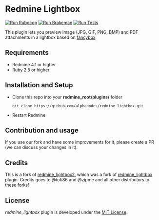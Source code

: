 Redmine Lightbox
================

[![Run Rubocop](https://github.com/AlphaNodes/redmine_lightbox/workflows/Run%20Rubocop/badge.svg)](https://github.com/AlphaNodes/redmine_lightbox/actions/workflows/rubocop.yml) [![Run Brakeman](https://github.com/AlphaNodes/redmine_lightbox/workflows/Run%20Brakeman/badge.svg)](https://github.com/AlphaNodes/redmine_lightbox/actions/workflows/brakeman.yml) [![Run Tests](https://github.com/AlphaNodes/redmine_lightbox/workflows/Tests/badge.svg)](https://github.com/AlphaNodes/redmine_lightbox/actions/workflows/tests.yml)

This plugin lets you preview image (JPG, GIF, PNG, BMP) and PDF attachments in a lightbox based on [fancybox](https://fancyapps.com/fancybox/3/).

Requirements
------------

- Redmine 4.1 or higher
- Ruby 2.5 or higher

Installation and Setup
----------------------

- Clone this repo into your **redmine_root/plugins/** folder

  ```shell
  git clone https://github.com/alphanodes/redmine_lightbox.git
  ```

- Restart Redmine

Contribution and usage
----------------------

If you use our fork and have some improvements for it, please create a PR (we can discuss your changes in it).

Credits
-------

This is a fork of [redmine_lightbox2](https://github.com/paginagmbh/redmine_lightbox2), which was a fork of [redmine_lightbox](https://github.com/zipme/redmine_lightbox) plugin. Credits goes to @tofi86 and @zipme and all other distributors to these forks!

License
-------

*redmine_lightbox* plugin is developed under the [MIT License](LICENSE.md).
